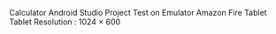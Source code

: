Calculator
Android Studio Project
Test on Emulator Amazon Fire Tablet
Tablet Resolution : 1024 × 600 

